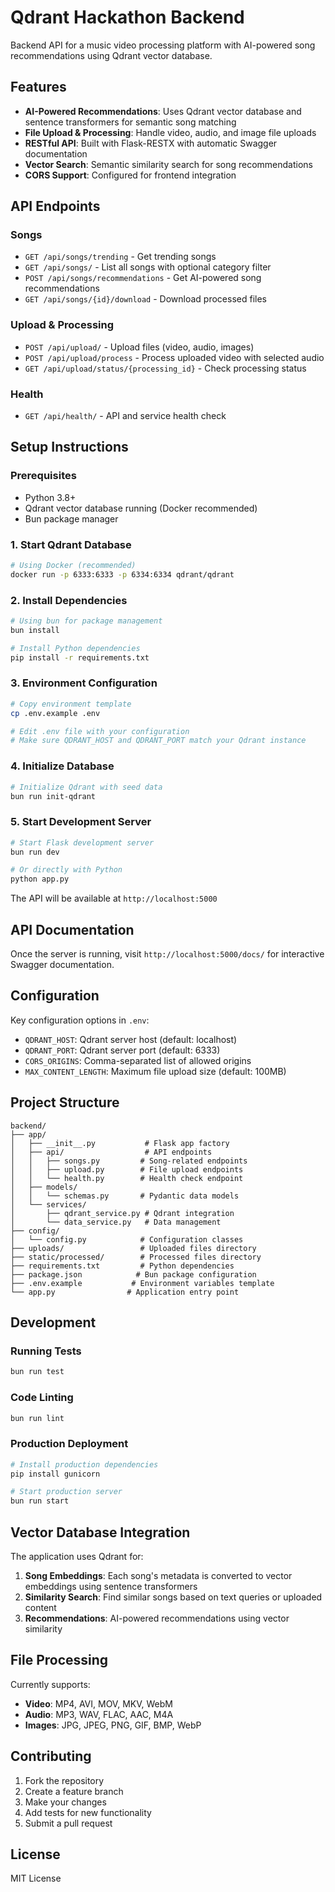 # Qdrant Hackathon Backend

Backend API for a music video processing platform with AI-powered song recommendations using Qdrant vector database.

## Features

- **AI-Powered Recommendations**: Uses Qdrant vector database and sentence transformers for semantic song matching
- **File Upload & Processing**: Handle video, audio, and image file uploads
- **RESTful API**: Built with Flask-RESTX with automatic Swagger documentation
- **Vector Search**: Semantic similarity search for song recommendations
- **CORS Support**: Configured for frontend integration

## API Endpoints

### Songs
- `GET /api/songs/trending` - Get trending songs
- `GET /api/songs/` - List all songs with optional category filter
- `POST /api/songs/recommendations` - Get AI-powered song recommendations
- `GET /api/songs/{id}/download` - Download processed files

### Upload & Processing
- `POST /api/upload/` - Upload files (video, audio, images)
- `POST /api/upload/process` - Process uploaded video with selected audio
- `GET /api/upload/status/{processing_id}` - Check processing status

### Health
- `GET /api/health/` - API and service health check

## Setup Instructions

### Prerequisites

- Python 3.8+
- Qdrant vector database running (Docker recommended)
- Bun package manager

### 1. Start Qdrant Database

```bash
# Using Docker (recommended)
docker run -p 6333:6333 -p 6334:6334 qdrant/qdrant
```

### 2. Install Dependencies

```bash
# Using bun for package management
bun install

# Install Python dependencies
pip install -r requirements.txt
```

### 3. Environment Configuration

```bash
# Copy environment template
cp .env.example .env

# Edit .env file with your configuration
# Make sure QDRANT_HOST and QDRANT_PORT match your Qdrant instance
```

### 4. Initialize Database

```bash
# Initialize Qdrant with seed data
bun run init-qdrant
```

### 5. Start Development Server

```bash
# Start Flask development server
bun run dev

# Or directly with Python
python app.py
```

The API will be available at `http://localhost:5000`

## API Documentation

Once the server is running, visit `http://localhost:5000/docs/` for interactive Swagger documentation.

## Configuration

Key configuration options in `.env`:

- `QDRANT_HOST`: Qdrant server host (default: localhost)
- `QDRANT_PORT`: Qdrant server port (default: 6333)
- `CORS_ORIGINS`: Comma-separated list of allowed origins
- `MAX_CONTENT_LENGTH`: Maximum file upload size (default: 100MB)

## Project Structure

```
backend/
├── app/
│   ├── __init__.py           # Flask app factory
│   ├── api/                  # API endpoints
│   │   ├── songs.py         # Song-related endpoints
│   │   ├── upload.py        # File upload endpoints
│   │   └── health.py        # Health check endpoint
│   ├── models/
│   │   └── schemas.py       # Pydantic data models
│   └── services/
│       ├── qdrant_service.py # Qdrant integration
│       └── data_service.py   # Data management
├── config/
│   └── config.py            # Configuration classes
├── uploads/                 # Uploaded files directory
├── static/processed/        # Processed files directory
├── requirements.txt         # Python dependencies
├── package.json            # Bun package configuration
├── .env.example           # Environment variables template
└── app.py                # Application entry point
```

## Development

### Running Tests

```bash
bun run test
```

### Code Linting

```bash
bun run lint
```

### Production Deployment

```bash
# Install production dependencies
pip install gunicorn

# Start production server
bun run start
```

## Vector Database Integration

The application uses Qdrant for:

1. **Song Embeddings**: Each song's metadata is converted to vector embeddings using sentence transformers
2. **Similarity Search**: Find similar songs based on text queries or uploaded content
3. **Recommendations**: AI-powered recommendations using vector similarity

## File Processing

Currently supports:
- **Video**: MP4, AVI, MOV, MKV, WebM
- **Audio**: MP3, WAV, FLAC, AAC, M4A
- **Images**: JPG, JPEG, PNG, GIF, BMP, WebP

## Contributing

1. Fork the repository
2. Create a feature branch
3. Make your changes
4. Add tests for new functionality
5. Submit a pull request

## License

MIT License

